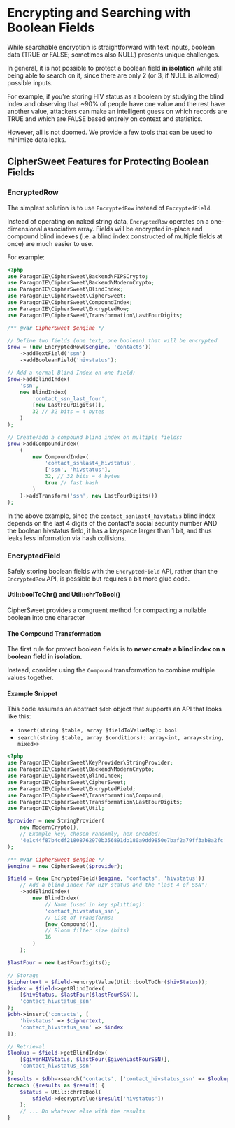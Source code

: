 # Encrypting and Searching with Boolean Fields

While searchable encryption is straightforward with text inputs, boolean
data (TRUE or FALSE; sometimes also NULL) presents unique challenges.

In general, it is not possible to protect a boolean field **in isolation**
while still being able to search on it, since there are only 2 (or 3, if
NULL is allowed) possible inputs.

For example, if you're storing HIV status as a boolean by studying the
blind index and observing that ~90% of people have one value and the
rest have another value, attackers can make an intelligent guess on
which records are TRUE and which are FALSE based entirely on context and
statistics.

However, all is not doomed. We provide a few tools that can be used to
minimize data leaks.

## CipherSweet Features for Protecting Boolean Fields

### EncryptedRow

The simplest solution is to use `EncryptedRow` instead of `EncryptedField`.

Instead of operating on naked string data, `EncryptedRow` operates on a
one-dimensional associative array. Fields will be encrypted in-place and
compound blind indexes (i.e. a blind index constructed of multiple fields
at once) are much easier to use.

For example:

```php
<?php
use ParagonIE\CipherSweet\Backend\FIPSCrypto;
use ParagonIE\CipherSweet\Backend\ModernCrypto;
use ParagonIE\CipherSweet\BlindIndex;
use ParagonIE\CipherSweet\CipherSweet;
use ParagonIE\CipherSweet\CompoundIndex;
use ParagonIE\CipherSweet\EncryptedRow;
use ParagonIE\CipherSweet\Transformation\LastFourDigits;

/** @var CipherSweet $engine */

// Define two fields (one text, one boolean) that will be encrypted
$row = (new EncryptedRow($engine, 'contacts'))
    ->addTextField('ssn')
    ->addBooleanField('hivstatus');

// Add a normal Blind Index on one field:
$row->addBlindIndex(
    'ssn',
    new BlindIndex(
        'contact_ssn_last_four',
        [new LastFourDigits()],
        32 // 32 bits = 4 bytes
    )
);

// Create/add a compound blind index on multiple fields:
$row->addCompoundIndex(
    (
        new CompoundIndex(
            'contact_ssnlast4_hivstatus',
            ['ssn', 'hivstatus'],
            32, // 32 bits = 4 bytes
            true // fast hash
        )
    )->addTransform('ssn', new LastFourDigits())
);
```

In the above example, since the `contact_ssnlast4_hivstatus` blind index
depends on the last 4 digits of the contact's social security number AND
the boolean hivstatus field, it has a keyspace larger than 1 bit, and
thus leaks less information via hash collisions.

### EncryptedField

Safely storing boolean fields with the `EncryptedField` API, rather than
the `EncryptedRow` API, is possible but requires a bit more glue code.

#### Util::boolToChr() and Util::chrToBool()

CipherSweet provides a congruent method for compacting a nullable boolean
into one character

#### The Compound Transformation

The first rule for protect boolean fields is to **never create a blind index
on a boolean field in isolation.**

Instead, consider using the `Compound` transformation to combine
multiple values together.

#### Example Snippet

This code assumes an abstract `$dbh` object that supports an API that
looks like this:

* `insert(string $table, array $fieldToValueMap): bool`
* `search(string $table, array $conditions): array<int, array<string, mixed>>`

```php
<?php
use ParagonIE\CipherSweet\KeyProvider\StringProvider;
use ParagonIE\CipherSweet\Backend\ModernCrypto;
use ParagonIE\CipherSweet\BlindIndex;
use ParagonIE\CipherSweet\CipherSweet;
use ParagonIE\CipherSweet\EncryptedField;
use ParagonIE\CipherSweet\Transformation\Compound;
use ParagonIE\CipherSweet\Transformation\LastFourDigits;
use ParagonIE\CipherSweet\Util;

$provider = new StringProvider(
    new ModernCrypto(),
    // Example key, chosen randomly, hex-encoded:
    '4e1c44f87b4cdf21808762970b356891db180a9dd9850e7baf2a79ff3ab8a2fc'
);

/** @var CipherSweet $engine */
$engine = new CipherSweet($provider);

$field = (new EncryptedField($engine, 'contacts', 'hivstatus'))
    // Add a blind index for HIV status and the "last 4 of SSN":
    ->addBlindIndex(
        new BlindIndex(
            // Name (used in key splitting):
            'contact_hivstatus_ssn',
            // List of Transforms:
            [new Compound()],
            // Bloom filter size (bits)
            16
        )
    );

$lastFour = new LastFourDigits();

// Storage
$ciphertext = $field->encryptValue(Util::boolToChr($hivStatus));
$index = $field->getBlindIndex(
    [$hivStatus, $lastFour($lastFourSSN)],
    'contact_hivstatus_ssn'
);
$dbh->insert('contacts', [
    'hivstatus' => $ciphertext,
    'contact_hivstatus_ssn' => $index
]);

// Retrieval
$lookup = $field->getBlindIndex(
    [$givenHIVStatus, $lastFour($givenLastFourSSN)],
    'contact_hivstatus_ssn'
);
$results = $dbh->search('contacts', ['contact_hivstatus_ssn' => $lookup]);
foreach ($results as $result) {
    $status = Util::chrToBool(
        $field->decryptValue($result['hivstatus'])
    );
    // ... Do whatever else with the results
}
```
